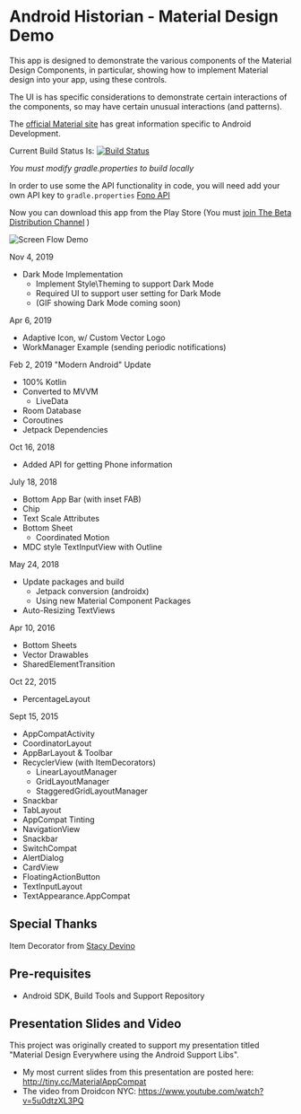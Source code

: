 Android Historian - Material Design Demo
========================================

This app is designed to demonstrate the various components of the Material Design Components, in particular, showing how to implement Material design into your app, using these controls.

The UI is has specific considerations to demonstrate certain interactions of the components, so may have certain unusual interactions (and patterns).

The [official Material site](https://material.io/develop/android/) has great information specific to Android Development.

Current Build Status Is:
[![Build Status](https://app.bitrise.io/app/185d24999f31db04/status.svg?token=H8R81uEqmKABt_zQjgNRog&branch=master)](https://app.bitrise.io/app/185d24999f31db04)

*You must modify gradle.properties to build locally*

In order to use some the API functionality in code, you will need add your own API key to `gradle.properties`
[Fono API](https://fonoapi.freshpixl.com/)

Now you can download this app from the Play Store (You must [join The Beta Distribution Channel](https://play.google.com/apps/testing/com.ableandroid.historian) )

![Screen Flow Demo](https://github.com/mwolfson/android-historian/blob/master/art/historian2.gif)

Nov 4, 2019
- Dark Mode Implementation
    - Implement Style\Theming to support Dark Mode
    - Required UI to support user setting for Dark Mode
    - (GIF showing Dark Mode coming soon)

Apr 6, 2019
- Adaptive Icon, w/ Custom Vector Logo
- WorkManager Example (sending periodic notifications)

Feb 2, 2019
"Modern Android" Update
- 100% Kotlin 
- Converted to MVVM
    - LiveData
- Room Database
- Coroutines
- Jetpack Dependencies

Oct 16, 2018
- Added API for getting Phone information

July 18, 2018
- Bottom App Bar (with inset FAB)
- Chip
- Text Scale Attributes
- Bottom Sheet
    - Coordinated Motion
- MDC style TextInputView with Outline

May 24, 2018
- Update packages and build
    - Jetpack conversion (androidx)
    - Using new Material Component Packages
- Auto-Resizing TextViews

Apr 10, 2016
- Bottom Sheets
- Vector Drawables
- SharedElementTransition

Oct 22, 2015
- PercentageLayout

Sept 15, 2015
- AppCompatActivity
- CoordinatorLayout
- AppBarLayout & Toolbar
- RecyclerView (with ItemDecorators)
    - LinearLayoutManager
    - GridLayoutManager
    - StaggeredGridLayoutManager        
- Snackbar
- TabLayout
- AppCompat Tinting
- NavigationView
- Snackbar
- SwitchCompat
- AlertDialog
- CardView
- FloatingActionButton
- TextInputLayout
- TextAppearance.AppCompat

Special Thanks
--------------

Item Decorator from [Stacy Devino](https://twitter.com/doesitpew/)

Pre-requisites
--------------

- Android SDK, Build Tools and Support Repository

Presentation Slides and Video
-----------------------------

This project was originally created to support my presentation titled "Material Design Everywhere using the Android Support Libs".

- My most current slides from this presentation are posted here: http://tiny.cc/MaterialAppCompat
- The video from Droidcon NYC: https://www.youtube.com/watch?v=5u0dtzXL3PQ


